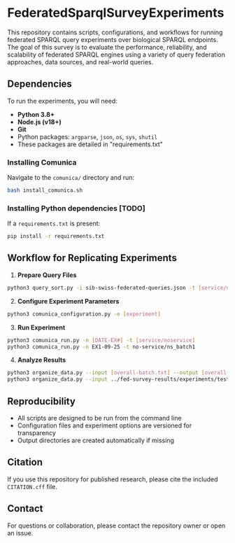 # FederatedSparqlSurveyExperiments

This repository contains scripts, configurations, and workflows for running federated SPARQL query experiments over biological SPARQL endpoints. The goal of this survey is to evaluate the performance, reliability, and scalability of federated SPARQL engines using a variety of query federation approaches, data sources, and real-world queries.

## Dependencies
To run the experiments, you will need:
- **Python 3.8+**
- **Node.js (v18+)**
- **Git**
- Python packages: `argparse`, `json`, `os`, `sys`, `shutil`
- These packages are detailed in "requirements.txt"

### Installing Comunica
Navigate to the `comunica/` directory and run:
```bash
bash install_comunica.sh
```

### Installing Python dependencies [TODO]
If a `requirements.txt` is present:
```bash
pip install -r requirements.txt
```

## Workflow for Replicating Experiments
1. **Prepare Query Files**
```bash
python3 query_sort.py -i sib-swiss-federated-queries.json -t [service/noservice]
```

2. **Configure Experiment Parameters**
```bash
python3 comunica_configuration.py -e [experiment]
```

3. **Run Experiment**
```bash
python3 comunica_run.py -n [DATE-EX#] -t [service/noservice]
python3 comunica_run.py -n EX1-09-25 -t no-service/ns_batch1
```

4. **Analyze Results**
```bash
python3 organize_data.py --input [overall-batch.txt] --output [overall-batch-summary.csv]
python3 organize_data.py --input ../fed-survey-results/experiments/testbatch2/testbatch2.txt --output ../fed-survey-results/experiments/testbatch2/testbatch2-summary.csv
```

## Reproducibility
- All scripts are designed to be run from the command line
- Configuration files and experiment options are versioned for transparency
- Output directories are created automatically if missing

## Citation
If you use this repository for published research, please cite the included `CITATION.cff` file.

## Contact
For questions or collaboration, please contact the repository owner or open an issue.
